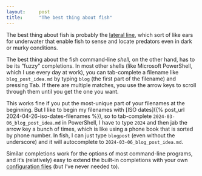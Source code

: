 ```yaml
---
layout:     post
title:      "The best thing about fish"
---
```


The best thing about fish is probably the
[lateral line](https://en.wikipedia.org/wiki/Lateral_line),
which sort of like ears for underwater that enable fish to sense and locate
predators even in dark or murky conditions.

The best thing about the fish command-line *shell,* on the other hand, has to be
its “fuzzy” completions. In most other shells (like Microsoft PowerShell, which
I use every day at work), you can tab-complete a filename like
`blog_post_idea.md` by typing `blog` (the first part of the filename) and
pressing <kbd>Tab</kbd>. If there are multiple matches, you use the arrow keys
to scroll through them until you get the one you want.

This works fine if you put the most-unique part of your filenames at the
beginning. But I like to begin my filenames with
[ISO dates]({% post_url 2024-04-26-iso-dates-filenames %}),
so to tab-complete `2024-03-06_blog_post_idea.md` in PowerShell, I have to
type `2024` and then jab the arrow key a bunch of times, which is like using a
phone book that is sorted by phone number. In fish, I can just type `blogpost`
(even without the underscore) and it will autocomplete to
`2024-03-06_blog_post_idea.md`.

Similar completions work for the options of most command-line programs, and it’s
(relatively) easy to extend the built-in completions with your own
[configuration files](https://fishshell.com/docs/current/completions.html)
(but I’ve never needed to).

<!--
  Ref: https://fishshell.com/docs/current/completions.html
  
  Ref: https://github.com/fish-shell/fish-shell/blob/c209e6b5fbaae8cd54c9554ec790860550595b43/src/complete.rs#L1500
-->
